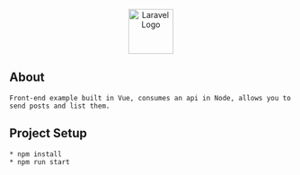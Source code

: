 <p align="center">
  <a href="https://vuejs.org/" target="_blank">
    <img src="https://github.com/Leandrodasilvahuber/home-appliances-frontend/assets/45015902/543d1207-6b19-4e59-bf79-2ffc3add5209" width="80" alt="Laravel Logo">
  </a>
</p>

## About

```
Front-end example built in Vue, consumes an api in Node, allows you to send posts and list them.
```

## Project Setup

```
* npm install
* npm run start
```

